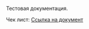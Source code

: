Тестовая документация.

Чек лист: 
[Ссылка на документ](https://docs.google.com/spreadsheets/d/1b7HudCtP6gWDxg3OTN17qE2tcj5iKedb9nNoCqhRQto/edit?gid=0#gid=0)
